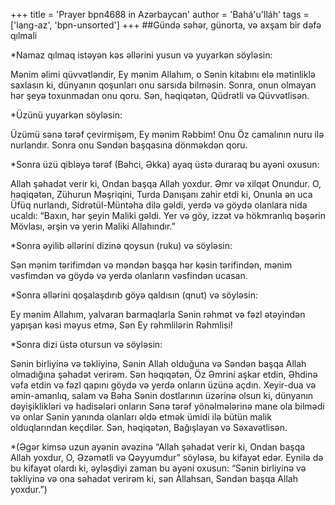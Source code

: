 +++
title = 'Prayer bpn4688 in Azərbaycan'
author = 'Bahá'u'lláh'
tags = ['lang-az', 'bpn-unsorted']
+++
##Gündə səhər, günorta, və axşam bir dəfə qılmali

*Namaz qılmaq istəyən kəs əllərini yusun və yuyarkən söyləsin:

Mənim əlimi qüvvətləndir, Ey mənim Allahım, o Sənin kitabını elə mətinliklə saxlasın ki, dünyanın qoşunları onu sarsıda bilməsin. Sonra, onun olmayan hər şeyə toxunmadan onu qoru. Sən, həqiqətən, Qüdrətli və Qüvvətlisən.  

*Üzünü yuyarkən söyləsin:

Üzümü sənə tərəf çevirmişəm, Ey mənim Rəbbim! Onu Öz camalının nuru ilə nurlandır. Sonra onu Səndən başqasına dönməkdən qoru.

*Sonra üzü qibləyə tərəf (Bəhci, Əkka) ayaq üstə duraraq bu ayəni oxusun:

Allah şəhadət verir ki, Ondan başqa Allah yoxdur. Əmr və xilqət Onundur. O, həqiqətən, Zühurun Məşriqini, Turda Danışanı zahir etdi ki, Onunla ən uca Üfüq nurlandı, Sidrətül-Müntəha dilə gəldi, yerdə və göydə olanlara nida ucaldı: “Baxın, hər şeyin Maliki gəldi. Yer və göy, izzət və hökmranlıq bəşərin Mövlası, ərşin və yerin Maliki Allahındır.”

*Sonra əyilib əllərini dizinə qoysun (ruku) və söyləsin:

Sən mənim tərifimdən və məndən başqa hər kəsin tərifindən, mənim vəsfimdən və göydə və yerdə olanların vəsfindən ucasan.

*Sonra əllərini qoşalaşdırıb göyə qaldısın (qnut) və söyləsin:

Ey mənim Allahım, yalvaran barmaqlarla Sənin rəhmət və fəzl ətəyindən yapışan kəsi məyus etmə, Sən Ey rəhmlilərin Rəhmlisi!

*Sonra dizi üstə otursun və söyləsin:

Sənin birliyinə və təkliyinə, Sənin Allah olduğuna və Səndən başqa Allah olmadığına şəhadət verirəm. Sən həqıqətən, Öz Əmrini aşkar etdin, Əhdinə vəfa etdin və fəzl qapını göydə və yerdə onların üzünə açdın. Xeyir-dua və əmin-amanlıq, salam və Bəha Sənin dostlarının üzərinə olsun ki, dünyanın dəyişiklikləri və hadisələri onların Sənə tərəf yönəlmələrinə mane ola bilmədi və onlar Sənin yanında olanları əldə etmək ümidi ilə bütün malik olduqlarından keçdilər. Sən, həqiqətən, Bağışlayan və Səxavətlisən.

*(Əgər kimsə uzun ayənin əvəzinə “Allah şəhadət verir ki, Ondan başqa Allah yoxdur, O, Əzəmətli və Qəyyumdur” söyləsə, bu kifayət edər. Eynilə də bu kifayət olardı ki, əyləşdiyi zaman bu ayəni oxusun: “Sənin birliyinə və təkliyinə və ona səhadət verirəm ki, sən Allahsan, Səndən başqa Allah yoxdur.”)
